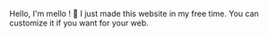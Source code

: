 Hello, I'm mello ! 👋
I just made this website in my free time. You can customize it if you want for your web.
